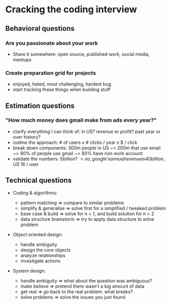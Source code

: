 # Cracking the coding interview

## Behavioral questions

### Are you passionate about your work

- Share it somewhere: open source, published work, social media, meetups

### Create preparation grid for projects

- enjoyed, hated, most challenging, hardest bug
- start tracking these things when building stuff

## Estimation questions

### "How much money does gmail make from ads every year?"

- clarify everything I can think of: in US? revenue or profit? past year or over history?
- outline the approach: # of users x # clicks / year x $ / click
- break down components: 300m people in US ~> 200m that use email ~> 80% of people use gmail ~> 80% have non work account
- validate the numbers: $5 billion? ~> no, google's annual revenue is 40 billion, US$ 16 / user

## Technical questions

- Coding & algorithms:

  - pattern matching          => compare to similar problems
  - simplify & generalise     => solve first for a simplified / tweaked problem
  - base case & build         => solve for n = 1, and build solution for n = 2
  - data structure brainstorm => try to apply data structure to solve problem

- Object oriented design:

  - handle ambiguity
  - design the core objects
  - analyze relationships
  - investigate actions

- System design:

  - handle ambiguity => what about the question was ambiguous?
  - make believe => pretend there wasn't a big amount of data
  - get real => go back to the real problem. what breaks?
  - solve problems => solve the issues you just found
